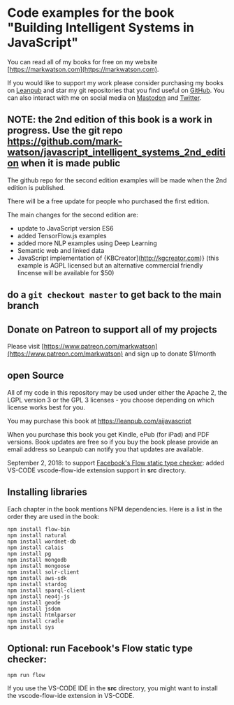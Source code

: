 # Code examples for the book "Building Intelligent Systems in JavaScript"

You can read all of my books for free on my
website [https://markwatson.com](https://markwatson.com).

If you would like to support my work please consider purchasing my books on [Leanpub](https://leanpub.com/u/markwatson) and star my git repositories that you find useful on [GitHub](https://github.com/mark-watson?tab=repositories&q=&type=public). You can also interact with me on social media on [Mastodon](https://mastodon.social/@mark_watson) and [Twitter](https://twitter.com/mark_l_watson).

## NOTE: the 2nd edition of this book is a work in progress. Use the git repo https://github.com/mark-watson/javascript_intelligent_systems_2nd_edition when it is made public

The github repo for the second edition examples will be made when the 2nd edition is published.

There will be a free update for people who purchased the first edition.

The main changes for the second edition are:

- update to JavaScript version ES6
- added TensorFlow.js examples
- added more NLP examples using Deep Learning
- Semantic web and linked data
- JavaScript implementation of {KBCreator](http://kgcreator.com)} (this example is AGPL licensed but an alternative commercial friendly lincense will be available for $50)

## do a `git checkout master` to get back to the main branch

## Donate on Patreon to support all of my projects

Please visit [https://www.patreon.com/markwatson](https://www.patreon.com/markwatson) and sign up to donate $1/month

## open Source

All of my code in this repository may be used under either the Apache 2, the LGPL version 3 or the GPL 3 licenses - you choose depending on which license works best for you.

You may purchase this book at https://leanpub.com/aijavascript

When you purchase this book you get Kindle, ePub (for iPad) and PDF versions. Book updates are free so if you buy the book please provide an email address so Leanpub can notify you that updates are available.

September 2, 2018: to support [Facebook's Flow static type checker](https://flow.org/en/): added VS-CODE vscode-flow-ide extension support in **src** directory.

## Installing libraries

Each chapter in the book mentions NPM dependencies. Here is a list in the order they are used in the book:

~~~~~~~~
npm install flow-bin
npm install natural
npm install wordnet-db
npm install calais
npm install pg
npm install mongodb
npm install mongoose
npm install solr-client
npm install aws-sdk
npm install stardog
npm install sparql-client
npm install neo4j-js
npm install geode
npm install jsdom
npm install htmlparser
npm install cradle
npm install sys
~~~~~~~~

## Optional: run Facebook's Flow static type checker:

~~~~~~~~
npm run flow
~~~~~~~~

If you use the VS-CODE IDE in the **src** directory, you might want to install the vscode-flow-ide extension in VS-CODE.
 
